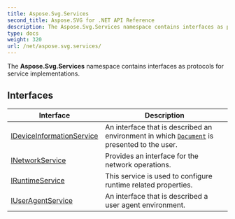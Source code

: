 ```yaml
---
title: Aspose.Svg.Services
second_title: Aspose.SVG for .NET API Reference
description: The Aspose.Svg.Services namespace contains interfaces as protocols for service implementations
type: docs
weight: 320
url: /net/aspose.svg.services/
---
```

The **Aspose.Svg.Services** namespace contains interfaces as protocols for service implementations.

## Interfaces

| Interface | Description |
| --- | --- |
| [IDeviceInformationService](./ideviceinformationservice/) | An interface that is described an environment in which [`Document`](../aspose.svg.dom/document/) is presented to the user. |
| [INetworkService](./inetworkservice/) | Provides an interface for the network operations. |
| [IRuntimeService](./iruntimeservice/) | This service is used to configure runtime related properties. |
| [IUserAgentService](./iuseragentservice/) | An interface that is described a user agent environment. |
